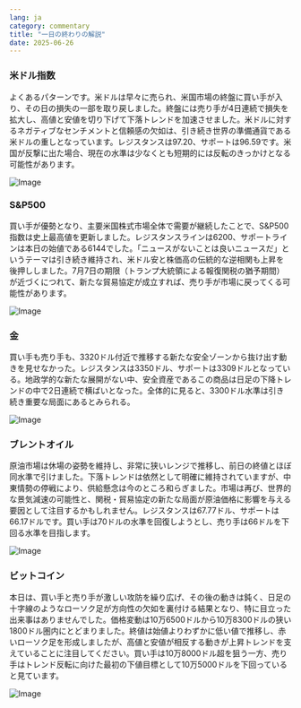 ```yaml
---
lang: ja
category: commentary
title: "一日の終わりの解説"
date: 2025-06-26
---
```


### 米ドル指数

よくあるパターンです。米ドルは早々に売られ、米国市場の終盤に買い手が入り、その日の損失の一部を取り戻しました。終盤には売り手が4日連続で損失を拡大し、高値と安値を切り下げて下落トレンドを加速させました。米ドルに対するネガティブなセンチメントと信頼感の欠如は、引き続き世界の準備通貨である米ドルの重しとなっています。レジスタンスは97.20、サポートは96.59です。米国が反撃に出た場合、現在の水準は少なくとも短期的には反転のきっかけとなる可能性があります。

![Image](https://markleighedu.github.io/img/Jun-2025/26-Jun-2025/usdindex.jpg)

### S&P500

買い手が優勢となり、主要米国株式市場全体で需要が継続したことで、S&P500指数は史上最高値を更新しました。レジスタンスラインは6200、サポートラインは本日の始値である6144でした。「ニュースがないことは良いニュースだ」というテーマは引き続き維持され、米ドル安と株価高の伝統的な逆相関も上昇を後押ししました。7月7日の期限（トランプ大統領による報復関税の猶予期間）が近づくにつれて、新たな貿易協定が成立すれば、売り手が市場に戻ってくる可能性があります。

![Image](https://markleighedu.github.io/img/Jun-2025/26-Jun-2025/sp500.jpg)

### 金

買い手も売り手も、3320ドル付近で推移する新たな安全ゾーンから抜け出す動きを見せなかった。レジスタンスは3350ドル、サポートは3309ドルとなっている。地政学的な新たな展開がない中、安全資産であるこの商品は日足の下降トレンドの中で2日連続で横ばいとなった。全体的に見ると、3300ドル水準は引き続き重要な局面にあるとみられる。

![Image](https://markleighedu.github.io/img/Jun-2025/26-Jun-2025/gold.jpg)

### ブレントオイル

原油市場は休場の姿勢を維持し、非常に狭いレンジで推移し、前日の終値とほぼ同水準で引けました。下落トレンドは依然として明確に維持されていますが、中東情勢の停戦により、供給懸念は今のところ和らぎました。市場は再び、世界的な景気減速の可能性と、関税・貿易協定の新たな局面が原油価格に影響を与える要因として注目するかもしれません。レジスタンスは67.77ドル、サポートは66.17ドルです。買い手は70ドルの水準を回復しようとし、売り手は66ドルを下回る水準を目指します。

![Image](https://markleighedu.github.io/img/Jun-2025/26-Jun-2025/brentoil.jpg)

### ビットコイン

本日は、買い手と売り手が激しい攻防を繰り広げ、その後の動きは鈍く、日足の十字線のようなローソク足が方向性の欠如を裏付ける結果となり、特に目立った出来事はありませんでした。価格変動は10万6500ドルから10万8300ドルの狭い1800ドル圏内にとどまりました。終値は始値よりわずかに低い値で推移し、赤いローソク足を形成しましたが、高値と安値が相反する動きが上昇トレンドを支えていることに注目してください。買い手は10万8000ドル超を狙う一方、売り手はトレンド反転に向けた最初の下値目標として10万5000ドルを下回っていると見ています。

![Image](https://markleighedu.github.io/img/Jun-2025/26-Jun-2025/bitcoin.jpg)

